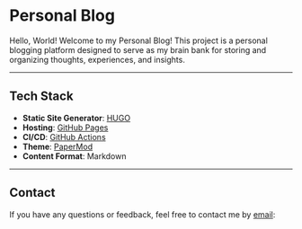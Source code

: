 # Personal Blog

Hello, World! Welcome to my Personal Blog! This project is a personal blogging platform designed to serve as my brain bank for storing and organizing thoughts, experiences, and insights.

---

## Tech Stack

- **Static Site Generator**: [HUGO](https://gohugo.io/)
- **Hosting**: [GitHub Pages](https://pages.github.com/)
- **CI/CD**: [GitHub Actions](https://github.com/features/actions)
- **Theme**: [PaperMod](https://github.com/adityatelange/hugo-PaperMod)
- **Content Format**: Markdown

---

## Contact

If you have any questions or feedback, feel free to contact me by [email](mailto:chengyuz0921@gmail.com): 

